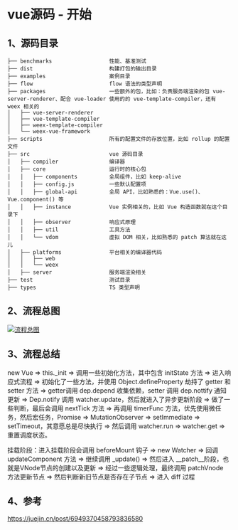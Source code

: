 # vue源码 - 开始

## 1、源码目录

```
├── benchmarks                  性能、基准测试
├── dist                        构建打包的输出目录
├── examples                    案例目录
├── flow                        flow 语法的类型声明
├── packages                    一些额外的包，比如：负责服务端渲染的包 vue-server-renderer、配合 vue-loader 使用的的 vue-template-compiler，还有 weex 相关的
│   ├── vue-server-renderer
│   ├── vue-template-compiler
│   ├── weex-template-compiler
│   └── weex-vue-framework
├── scripts                     所有的配置文件的存放位置，比如 rollup 的配置文件
├── src                         vue 源码目录
│   ├── compiler                编译器
│   ├── core                    运行时的核心包
│   │   ├── components          全局组件，比如 keep-alive
│   │   ├── config.js           一些默认配置项
│   │   ├── global-api          全局 API，比如熟悉的：Vue.use()、Vue.component() 等
│   │   ├── instance            Vue 实例相关的，比如 Vue 构造函数就在这个目录下
│   │   ├── observer            响应式原理
│   │   ├── util                工具方法
│   │   └── vdom                虚拟 DOM 相关，比如熟悉的 patch 算法就在这儿
│   ├── platforms               平台相关的编译器代码
│   │   ├── web
│   │   └── weex
│   ├── server                  服务端渲染相关
├── test                        测试目录
├── types                       TS 类型声明
```

## 2、流程总图

<a data-fancybox title="流程总图" href="/blog/img/web/js/page_20.png"><img :src="$withBase('/img/web/js/page_20.png')" alt="流程总图"></a>

## 3、流程总结

new Vue => this._init => 调用一些初始化方法，其中包含 initState 方法 => 进入响应式流程 => 初始化了一些方法，并使用 Object.defineProperty 劫持了 getter 和 setter 方法 => getter调用 dep.depend 收集依赖，setter 调用 dep.nottify 通知更新 => Dep.notify 调用 watcher.update，然后就进入了异步更新阶段 => 做了一些判断，最后会调用 nextTick 方法 => 再调用 timerFunc 方法，优先使用微任务，然后宏任务，Promise => MutationObserver => setImmediate => setTimeout，其意愿总是尽快执行 => 然后调用 watcher.run => watcher.get => 重置调度状态。

挂载阶段：进入挂载阶段会调用 beforeMount 钩子 => new Watcher => 回调 updateComponent 方法 => 继续调用 _update() => 然后进入 __patch__阶段，也就是VNode节点的创建以及更新 => 经过一些逻辑处理，最终调用 patchVnode 方法更新节点 => 然后判断新旧节点是否存在子节点 => 进入 diff 过程 

## 4、参考

https://juejin.cn/post/6949370458793836580